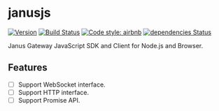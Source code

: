 # janusjs

[![Version](http://img.shields.io/npm/v/@akagi201/janusjs.svg)](https://www.npmjs.org/package/@akagi201/janusjs)
[![Build Status](https://travis-ci.org/Akagi201/janusjs.svg?branch=master)](https://travis-ci.org/Akagi201/janusjs)
[![Code style: airbnb](https://img.shields.io/badge/code%20style-airbnb-blue.svg?style=flat)](https://github.com/airbnb/javascript)
[![dependencies Status](https://david-dm.org/Akagi201/janusjs/status.svg)](https://david-dm.org/Akagi201/janusjs)

Janus Gateway JavaScript SDK and Client for Node.js and Browser.

## Features
- [ ] Support WebSocket interface.
- [ ] Support HTTP interface.
- [ ] Support Promise API.
